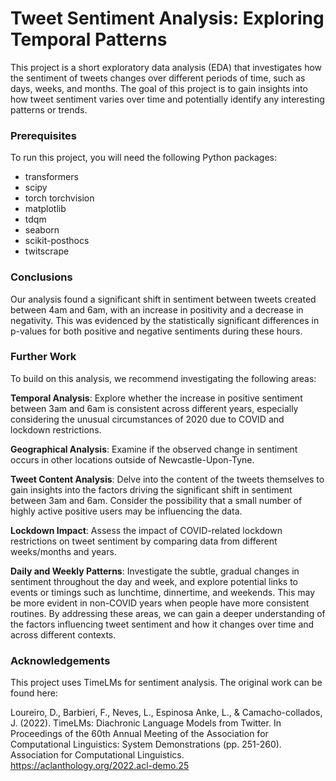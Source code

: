 # Tweet Sentiment Analysis: Exploring Temporal Patterns

This project is a short exploratory data analysis (EDA) that investigates how the sentiment of tweets changes over different periods of time, such as days, weeks, and months. The goal of this project is to gain insights into how tweet sentiment varies over time and potentially identify any interesting patterns or trends.



### Prerequisites

To run this project, you will need the following Python packages:

- transformers
- scipy
- torch torchvision 
- matplotlib
- tdqm
- seaborn
- scikit-posthocs
- twitscrape



### Conclusions 

Our analysis found a significant shift in sentiment between tweets created between 4am and 6am, with an increase in positivity and a decrease in negativity. This was evidenced by the statistically significant differences in p-values for both positive and negative sentiments during these hours.



### Further Work

To build on this analysis, we recommend investigating the following areas:

<b>Temporal Analysis</b>: Explore whether the increase in positive sentiment between 3am and 6am is consistent across different years, especially considering the unusual circumstances of 2020 due to COVID and lockdown restrictions.

<b>Geographical Analysis</b>: Examine if the observed change in sentiment occurs in other locations outside of Newcastle-Upon-Tyne.

<b>Tweet Content Analysis</b>: Delve into the content of the tweets themselves to gain insights into the factors driving the significant shift in sentiment between 3am and 6am. Consider the possibility that a small number of highly active positive users may be influencing the data.

<b>Lockdown Impact</b>: Assess the impact of COVID-related lockdown restrictions on tweet sentiment by comparing data from different weeks/months and years.

<b>Daily and Weekly Patterns</b>: Investigate the subtle, gradual changes in sentiment throughout the day and week, and explore potential links to events or timings such as lunchtime, dinnertime, and weekends. This may be more evident in non-COVID years when people have more consistent routines.
By addressing these areas, we can gain a deeper understanding of the factors influencing tweet sentiment and how it changes over time and across different contexts.



### Acknowledgements

This project uses TimeLMs for sentiment analysis. The original work can be found here:

Loureiro, D., Barbieri, F., Neves, L., Espinosa Anke, L., & Camacho-collados, J. (2022). TimeLMs: Diachronic Language Models from Twitter. In Proceedings of the 60th Annual Meeting of the Association for Computational Linguistics: System Demonstrations (pp. 251-260). Association for Computational Linguistics. https://aclanthology.org/2022.acl-demo.25



